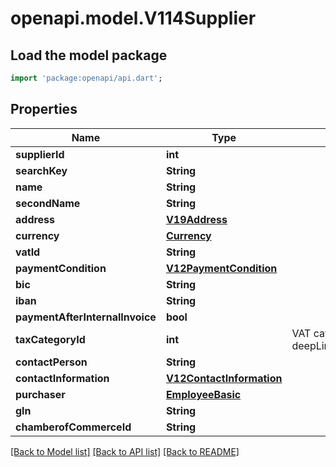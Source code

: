 # openapi.model.V114Supplier

## Load the model package
```dart
import 'package:openapi/api.dart';
```

## Properties
Name | Type | Description | Notes
------------ | ------------- | ------------- | -------------
**supplierId** | **int** |  | [optional] 
**searchKey** | **String** |  | [optional] 
**name** | **String** |  | [optional] 
**secondName** | **String** |  | [optional] 
**address** | [**V19Address**](V19Address.md) |  | [optional] 
**currency** | [**Currency**](Currency.md) |  | [optional] 
**vatId** | **String** |  | [optional] 
**paymentCondition** | [**V12PaymentCondition**](V12PaymentCondition.md) |  | [optional] 
**bic** | **String** |  | [optional] 
**iban** | **String** |  | [optional] 
**paymentAfterInternalInvoice** | **bool** |  | [optional] 
**taxCategoryId** | **int** | VAT category Id, as retrievable from <a href=\"?deepLinking=true#/TaxCategories/Get\">/api/TaxCategories</a> | [optional] 
**contactPerson** | **String** |  | [optional] 
**contactInformation** | [**V12ContactInformation**](V12ContactInformation.md) |  | [optional] 
**purchaser** | [**EmployeeBasic**](EmployeeBasic.md) |  | [optional] 
**gln** | **String** |  | [optional] 
**chamberofCommerceId** | **String** |  | [optional] 

[[Back to Model list]](../README.md#documentation-for-models) [[Back to API list]](../README.md#documentation-for-api-endpoints) [[Back to README]](../README.md)


